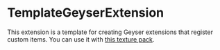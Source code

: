 # TemplateGeyserExtension

This extension is a template for creating Geyser extensions that register custom items. You can use it with [this texture pack](https://github.com/GeyserCustomModelData/TexturePack).